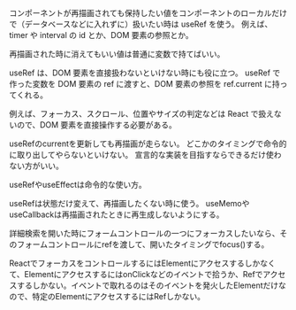 コンポーネントが再描画されても保持したい値をコンポーネントのローカルだけで（データベースなどに入れずに）扱いたい時は useRef を使う。
例えば、timer や interval の id とか、DOM 要素の参照とか。

再描画された時に消えてもいい値は普通に変数で持てばいい。

useRef は、DOM 要素を直接扱わないといけない時にも役に立つ。
useRef で作った変数を DOM 要素の ref に渡すと、DOM 要素の参照を ref.current に持ってくれる。

例えば、フォーカス、スクロール、位置やサイズの判定などは React で扱えないので、DOM 要素を直接操作する必要がある。

useRefのcurrentを更新しても再描画が走らない。
どこかのタイミングで命令的に取り出してやらないといけない。
宣言的な実装を目指すならできるだけ使わない方がいい。

useRefやuseEffectは命令的な使い方。

useRefは状態だけ変えて、再描画したくない時に使う。
useMemoやuseCallbackは再描画されたときに再生成しないようにする。

詳細検索を開いた時にフォームコントロールの一つにフォーカスしたいなら、そのフォームコントロールにrefを渡して、開いたタイミングでfocus()する。

ReactでフォーカスをコントロールするにはElementにアクセスするしかなくて、ElementにアクセスするにはonClickなどのイベントで拾うか、Refでアクセスするしかない。イベントで取れるのはそのイベントを発火したElementだけなので、特定のElementにアクセスするにはRefしかない。

